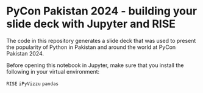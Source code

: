 # PyCon Pakistan 2024 - building your slide deck with Jupyter and RISE

The code in this repository generates a slide deck that was used to present the popularity of Python in Pakistan and around the world at PyCon Pakistan 2024.

Before opening this notebook in Jupyter, make sure that you install the following in your virtual environment:

`RISE`
`iPyVizzu`
`pandas`

